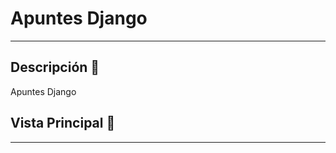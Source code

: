 # Apuntes Django

---
## Descripción 📘 

Apuntes Django

## Vista Principal 🎨 
---
<!-- <p align="center">
    <img width="800" src="./img/main.png">
</p> -->